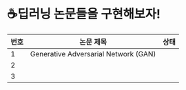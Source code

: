 # ☕️딥러닝 논문들을 구현해보자!
| 번호 | 논문 제목                            | 상태 |
| ---- | ------------------------------------ | ---- |
| 1    | Generative Adversarial Network (GAN) |      |
| 2    |                                      |      |
| 3    |                                      |      |



